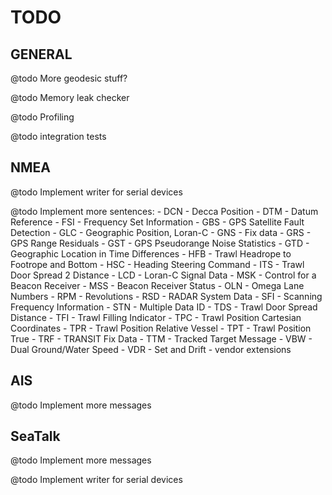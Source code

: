 TODO
====

GENERAL
-------

@todo More geodesic stuff?

@todo Memory leak checker

@todo Profiling

@todo integration tests

NMEA
----

@todo Implement writer for serial devices

@todo Implement more sentences:
	- DCN - Decca Position
	- DTM - Datum Reference
	- FSI - Frequency Set Information
	- GBS - GPS Satellite Fault Detection
	- GLC - Geographic Position, Loran-C
	- GNS - Fix data
	- GRS - GPS Range Residuals
	- GST - GPS Pseudorange Noise Statistics
	- GTD - Geographic Location in Time Differences
	- HFB - Trawl Headrope to Footrope and Bottom
	- HSC - Heading Steering Command
	- ITS - Trawl Door Spread 2 Distance
	- LCD - Loran-C Signal Data
	- MSK - Control for a Beacon Receiver
	- MSS - Beacon Receiver Status
	- OLN - Omega Lane Numbers
	- RPM - Revolutions
	- RSD - RADAR System Data
	- SFI - Scanning Frequency Information
	- STN - Multiple Data ID
	- TDS - Trawl Door Spread Distance
	- TFI - Trawl Filling Indicator
	- TPC - Trawl Position Cartesian Coordinates
	- TPR - Trawl Position Relative Vessel
	- TPT - Trawl Position True
	- TRF - TRANSIT Fix Data
	- TTM - Tracked Target Message
	- VBW - Dual Ground/Water Speed
	- VDR - Set and Drift
	- vendor extensions

AIS
---

@todo Implement more messages


SeaTalk
-------

@todo Implement more messages

@todo Implement writer for serial devices

